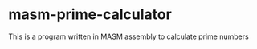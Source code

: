 masm-prime-calculator
=====================

This is a program written in MASM assembly to calculate prime numbers
